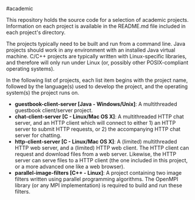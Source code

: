 #academic

This repository holds the source code for a selection of academic projects. 
Information on each project is available in the README.md file included in 
each project's directory.  

The projects typically need to be built and run from a command line. Java
projects should work in any environment with an installed Java virtual machine.
C/C++ projects are typically written with Linux-specific libraries, and therefore
will only run under Linux (or, possibly other POSIX-compliant operating systems).

In the following list of projects, each list item begins with the project name,
followed by the language(s) used to develop the project, and the operating
system(s) the project runs on.

* __guestbook-client-server [Java - Windows/Unix]__: A multithreaded guestbook 
client/server 
project.
* __chat-client-server [C - Linux/Mac OS X]__: A multithreaded HTTP chat server, 
and an HTTP client which will connect to either 1) an HTTP server to submit HTTP
requests, or 2) the accompanying HTTP chat server for chatting.
* __http-client-server [C - Linux/Mac OS X]__: A (limited) multithreaded HTTP web 
server, and a (limited) HTTP web client. The HTTP client can request and download 
files from a web server. Likewise, the HTTP server can serve files to a HTTP 
client (the one included in this project, or a more advanced one like a web browser).
* __parallel-image-filters [C++ - Linux]__: A project containing two image filters
written using parallel programming algorithms. The OpenMPI library (or any MPI
implementation) is required to build and run these filters.


